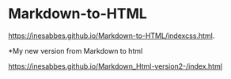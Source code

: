 # Markdown-to-HTML
https://inesabbes.github.io/Markdown-to-HTML/indexcss.html. 

*My new version from Markdown to html 
 
 https://inesabbes.github.io/Markdown_Html-version2-/index.html
 

